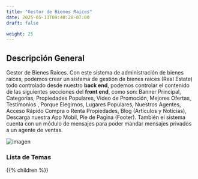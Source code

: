 ```yaml
---
title: "Gestor de Bienes Raíces"
date: 2025-05-13T09:48:28-07:00
draft: false

weight: 25
---
```


## Descripción General
Gestor de Bienes Raíces. Con este sistema de administración de bienes raíces, podemos crear un sistema de gestión de bienes raíces (Real Estate) todo controlado desde nuestro **back end**, podemos controlar el contenido de las siguientes secciones del **front end**, como son: Banner Principal, Categorías, Propiedades Populares, Video de Promoción, Mejores Ofertas, Testimonios , Porque Elegirnos, Lugares Populares, Nuestros Agentes, Acceso Rápido Compra o Renta Propiedades,  Blog (Artículos y Noticias), Descarga nuestra App Mobil, Pie de Pagina (Footer).
También el sistema cuenta con un módulo de mensajes para poder mandar mensajes privados a un agente de ventas.


![imagen](/proyectos/realestate/realstate_fe_main_opt_700x500.png)

### Lista de Temas
{{% children  %}}